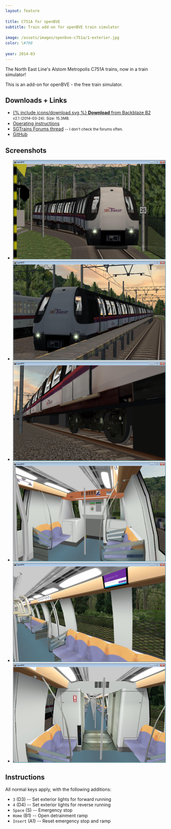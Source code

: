 ```yaml
---
layout: feature

title: C751A for openBVE
subtitle: Train add-on for openBVE train simulator

image: /assets/images/openbve-c751a/1-exterior.jpg
color: \#708

year: 2014-03
---
```

<p class="lead">The North East Line's Alstom Metropolis C751A trains, now in a train simulator!</p>

This is an add-on for openBVE - the free train simulator. 

## Downloads + Links

* [{% include icons/download.svg %} **Download** from Backblaze B2](https://f001.backblazeb2.com/file/jfiles/Alstom+Metropolis+C751A+v2.1.zip)  
<small>v2.1 (2014-03-24). Size: 15.3MB.</small>
* [Operating instructions](#instructions)
* [SGTrains Forums thread](http://forums.sgtrains.com/showthread.php?tid=3251) <small>-- I don't check the forums often.</small>
* [GitHub](https://github.com/joeyfoo/alstom-metropolis-for-openbve)

## Screenshots

<div class="embed">
    <!--<iframe src="http://imgur.com/a/eG2Ex/embed?pub=true&w=540" style="height: 600px;"></iframe>-->
</div>

<ul class="no-bullet">
    <li><img src="/assets/images/openbve-c751a/1-exterior.jpg" alt="Image of C751A" title="Exterior of the train"></li>
    <li><img src="/assets/images/openbve-c751a/2-exterior.jpg" alt="Image of C751A" title="Clearer view of the train exterior on the sides."></li>
    <li><img src="/assets/images/openbve-c751a/3-undercarriage.png" alt="Image of C751A" title="The undercarriage is now modelled in 3D."></li>
    <li><img src="/assets/images/openbve-c751a/4-cab.png" alt="Image of C751A" title="Interior."></li>
    <li><img src="/assets/images/openbve-c751a/5-interior.jpg" alt="Image of C751A" title="Interior."></li>
    <li><img src="/assets/images/openbve-c751a/6-interior.png" alt="Image of C751A" title="Interior"></li>
</ul>

## Instructions

All normal keys apply, with the following additions:

* `3` (D3) -- Set exterior lights for forward running
* `4` (D4) -- Set exterior lights for reverse running
* `Space` (S) -- Emergency stop
* `Home` (B1) -- Open detrainment ramp
* `Insert` (A1) -- Reset emergency stop and ramp